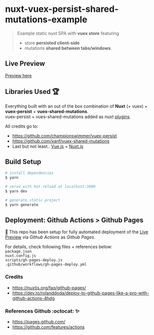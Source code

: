 # nuxt-vuex-persist-shared-mutations-example

> Example static nuxt SPA with **vuex store** featuring 
> - store **persisted client-side** 
> - mutations **shared between tabs/windows**.

## Live Preview

[Preview here](https://hartmut-co-uk.github.io/nuxt-vuex-persist-shared-mutations-example/)

## Libraries Used :trophy:

Everything built with an out of the box combination of **Nuxt** (+ vuex) + **vuex-persist** + **vuex-shared-mutations**.   
vuex-persist + vues-shared-mutations added as nuxt [plugins](plugins).

All credits go to:
- https://github.com/championswimmer/vuex-persist
- https://github.com/xanf/vuex-shared-mutations
- Last but not least.. [Vue.js](https://vuejs.org/) + [Nuxt.js](https://nuxtjs.org/)

## Build Setup

```bash
# install dependencies
$ yarn

# serve with hot reload at localhost:3000
$ yarn dev

# generate static project
$ yarn generate
```

## Deployment: Github Actions > Github Pages

:muscle: This repo has been setup for fully automated deployment of the [Live Preview](https://hartmut-co-uk.github.io/nuxt-vuex-persist-shared-mutations-example/) via *Github Actions* as *Github Pages*.

For details, check following files + references below:   
`package.json`   
`nuxt.config.js`   
`scripts/gh-pages-deploy.js`   
`.github/workflows/gh-pages-deploy.yml`   
   
### Credits

- https://nuxtjs.org/faq/github-pages/
- https://dev.to/rolanddoda/deploy-to-github-pages-like-a-pro-with-github-actions-4hdg

### References Github :octocat: :sparkles: 

- https://pages.github.com/   
- https://github.com/features/actions   
